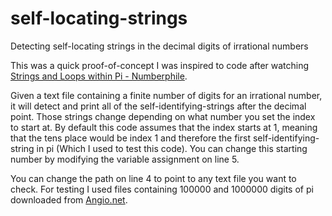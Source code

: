 # self-locating-strings
Detecting self-locating strings in the decimal digits of irrational numbers

This was a quick proof-of-concept I was inspired to code after watching [Strings and Loops within Pi - Numberphile](https://www.youtube.com/watch?v=W20aT14t8Pw&t=231s).

Given a text file containing a finite number of digits for an irrational number, it will detect and print all of the self-identifying-strings after the decimal point. Those strings change depending on what number you set the index to start at. By default this code assumes that the index starts at 1, meaning that the tens place would be index 1 and therefore the first self-identifying-string in pi (Which I used to test this code). You can change this starting number by modifying the variable assignment on line 5.

You can change the path on line 4 to point to any text file you want to check. For testing I used files containing 100000 and 1000000 digits of pi downloaded from [Angio.net](https://www.angio.net/pi/digits.html).
